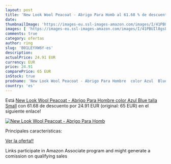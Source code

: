 ```yaml
---
layout: post
title: 'New Look Wool Peacoat - Abrigo Para Homb al 61.68 % de descuento'
date: 
thumbnailImage: 'https://images-eu.ssl-images-amazon.com/images/I/41PBUIl8gsL._SL200_.jpg'
images: [ 'https://images-eu.ssl-images-amazon.com/images/I/41PBUIl8gsL._SL200_.jpg' ]
comments: true
category: ofertas
author: ring
slug: 'B01LEYXW6Y-es'
description:
actualPrice: 24.91 EUR
currency: EUR
price: 24.91
comparePrice: 65 EUR
inStock: true
prodname: 'New Look Wool Peacoat - Abrigo Para Hombre  color Azul  Blue   talla Small'
country: 'es'
---
```


Está [New Look Wool Peacoat - Abrigo Para Hombre  color Azul  Blue   talla Small](https://www.amazon.es/dp/B01LEYXW6Y/?tag=tolees-21) con 61.68 de descuento por 24.91 EUR (original: 65 EUR) en el siguiente enlace!

[![New Look Wool Peacoat - Abrigo Para Homb](https://images-eu.ssl-images-amazon.com/images/I/41PBUIl8gsL._SL200_.jpg)](https://www.amazon.es/dp/B01LEYXW6Y/?tag=tolees-21)

Principales características:


[Ver la oferta!!](https://www.amazon.es/dp/B01LEYXW6Y/?tag=tolees-21)

Links participate in Amazon Associate program and might generate a comission on qualifying sales



